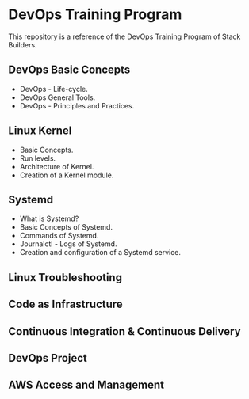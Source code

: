 # DevOps Training Program
This repository is a reference of the DevOps Training Program of Stack Builders.

## DevOps Basic Concepts
- DevOps - Life-cycle.
- DevOps General Tools.
- DevOps - Principles and Practices.

## Linux Kernel
- Basic Concepts.
- Run levels.
- Architecture of Kernel.
- Creation of a Kernel module.

## Systemd
- What is Systemd?
- Basic Concepts of Systemd.
- Commands of Systemd.
- Journalctl - Logs of Systemd.
- Creation and configuration of a Systemd service.

## Linux Troubleshooting

## Code as Infrastructure

## Continuous Integration & Continuous Delivery

## DevOps Project

## AWS Access and Management
